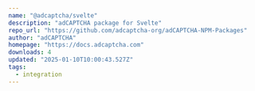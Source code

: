 ```yaml
---
name: "@adcaptcha/svelte"
description: "adCAPTCHA package for Svelte"
repo_url: "https://github.com/adcaptcha-org/adCAPTCHA-NPM-Packages"
author: "adCAPTCHA"
homepage: "https://docs.adcaptcha.com"
downloads: 4
updated: "2025-01-10T10:00:43.527Z"
tags: 
  - integration
---
```

